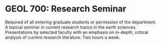 # GEOL 700: Research Seminar

Required of all entering graduate students or permission of the department. A topical seminar in current research topics in the earth sciences. Presentations by selected faculty with an emphasis on in-depth, critical analysis of current research literature. Two hours a week.